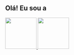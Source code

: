 ## Olá! Eu sou a 
<div>
  <a href="https://github.com/tarsibfritz"/>
    <img height="100em" src="https://github-readme-stats.vercel.app/api?username=tarsibfritz&show_icons=true&theme=jolly&include_all_commits=true&count_private=true"/>
    <img height="100em" src="https://github-readme-stats.vercel.app/api/top-langs/?username=tarsibfritz&layout=compact&langs_count=16&theme=jolly"/>
</div>
